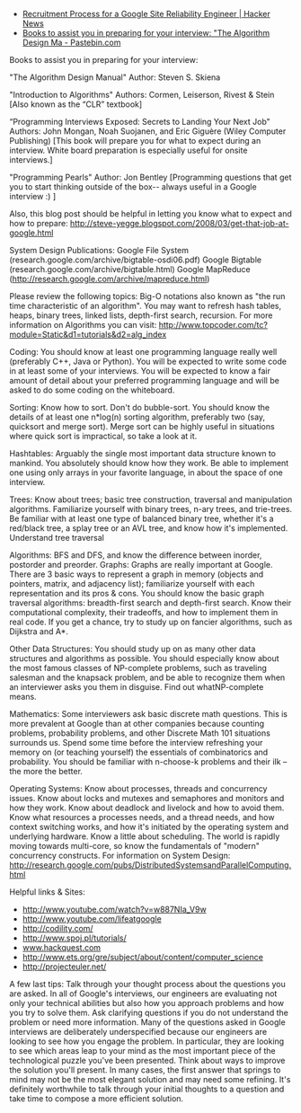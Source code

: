 - [Recruitment Process for a Google Site Reliability Engineer | Hacker News](https://news.ycombinator.com/item?id=7407018)
- [Books to assist you in preparing for your interview: "The Algorithm Design Ma - Pastebin.com](http://pastebin.com/iXGzfkBL)


Books to assist you in preparing for your interview:

"The Algorithm Design Manual"
Author: Steven S. Skiena

"Introduction to Algorithms"
Authors: Cormen, Leiserson, Rivest & Stein
[Also known as the “CLR” textbook]

“Programming Interviews Exposed: Secrets to Landing Your Next Job"
Authors: John Mongan, Noah Suojanen, and Eric Giguère (Wiley Computer Publishing)
[This book will prepare you for what to expect during an interview.
White board preparation is especially useful for onsite interviews.]

"Programming Pearls"
Author: Jon Bentley
[Programming questions that get you to start thinking outside of the box-- always useful in a Google interview :) ]

Also, this blog post should be helpful in letting you know what to expect and how to prepare: http://steve-yegge.blogspot.com/2008/03/get-that-job-at-google.html

System Design Publications:
Google File System (research.google.com/archive/bigtable-osdi06.pdf)
Google Bigtable (research.google.com/archive/bigtable.html)
Google MapReduce (http://research.google.com/archive/mapreduce.html)

Please review the following topics:
Big-O notations also known as "the run time characteristic of an algorithm".  You may want to refresh hash tables, heaps, binary trees, linked lists, depth-first search, recursion. For more information on Algorithms you can visit:
http://www.topcoder.com/tc?module=Static&d1=tutorials&d2=alg_index

Coding: You should know at least one programming language really well (preferably C++,  Java or Python). You will be expected to write some code in at least some of your interviews. You will be expected to know a fair amount of detail about your preferred programming language and will be asked to do some coding on the whiteboard.

Sorting: Know how to sort. Don't do bubble-sort. You should know the details of at least one n*log(n) sorting algorithm, preferably two (say, quicksort and merge sort). Merge sort can be highly useful in situations where quick sort is impractical, so take a look at it.

Hashtables: Arguably the single most important data structure known to mankind. You absolutely should know how they work. Be able to implement one using only arrays in your favorite language, in about the space of one interview.

Trees: Know about trees; basic tree construction, traversal and manipulation algorithms. Familiarize yourself with binary trees, n-ary trees, and trie-trees. Be familiar with at least one type of balanced binary tree, whether it's a red/black tree, a splay tree or an AVL tree, and know how it's implemented. Understand tree traversal

Algorithms: BFS and DFS, and know the difference between inorder, postorder and preorder.
Graphs: Graphs are really important at Google. There are 3 basic ways to represent a graph in memory (objects and pointers, matrix, and adjacency list); familiarize yourself with each representation and its pros & cons. You should know the basic graph traversal algorithms: breadth-first search and depth-first search. Know their computational complexity, their tradeoffs, and how to implement them in real code. If you get a chance, try to study up on fancier algorithms, such as Dijkstra and A*.

Other Data Structures: You should study up on as many other data structures and algorithms as possible. You should especially know about the most famous classes of NP-complete problems, such as traveling salesman and the knapsack problem, and be able to recognize them when an interviewer asks you them in disguise. Find out whatNP-complete means.

Mathematics: Some interviewers ask basic discrete math questions. This is more prevalent at Google than at other companies because counting problems, probability problems, and other Discrete Math 101 situations surrounds us. Spend some time before the interview refreshing your memory on (or teaching yourself) the essentials of combinatorics and probability. You should be familiar with n-choose-k problems and their ilk – the more the better.

Operating Systems: Know about processes, threads and concurrency issues. Know about locks and mutexes and semaphores and monitors and how they work. Know about deadlock and livelock and how to avoid them. Know what resources a processes needs, and a thread needs, and how context switching works, and how it's initiated by the operating system and underlying hardware. Know a little about scheduling. The world is rapidly moving towards multi-core, so know the fundamentals of "modern" concurrency constructs. For information on System Design:
http://research.google.com/pubs/DistributedSystemsandParallelComputing.html

Helpful links & Sites:
- http://www.youtube.com/watch?v=w887NIa_V9w
- http://www.youtube.com/lifeatgoogle
- http://codility.com/
- http://www.spoj.pl/tutorials/
- www.hackquest.com
- http://www.ets.org/gre/subject/about/content/computer_science
- http://projecteuler.net/


A few last tips:
Talk through your thought process about the questions you are asked. In all of Google's interviews, our engineers are evaluating not only your technical abilities but also how you approach problems and how you try to solve them.
Ask clarifying questions if you do not understand the problem or need more information. Many of the questions asked in Google interviews are deliberately underspecified because our engineers are looking to see how you engage the problem. In particular, they are looking to see which areas leap to your mind as the most important piece of the technological puzzle you've been presented.
Think about ways to improve the solution you'll present. In many cases, the first answer that springs to mind may not be the most elegant solution and may need some refining. It's definitely worthwhile to talk through your initial thoughts to a question and take time to compose a more efficient solution.

